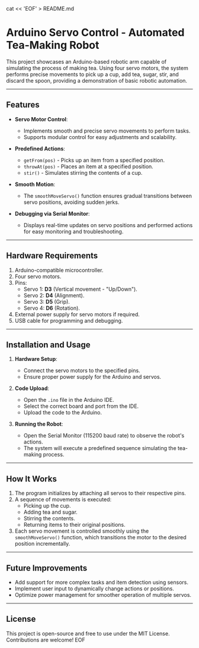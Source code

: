 cat << 'EOF' > README.md
# **Arduino Servo Control - Automated Tea-Making Robot**

This project showcases an Arduino-based robotic arm capable of simulating the process of making tea. Using four servo motors, the system performs precise movements to pick up a cup, add tea, sugar, stir, and discard the spoon, providing a demonstration of basic robotic automation.

---

## **Features**

- **Servo Motor Control**:
  - Implements smooth and precise servo movements to perform tasks.
  - Supports modular control for easy adjustments and scalability.

- **Predefined Actions**:
  - `getFrom(pos)` - Picks up an item from a specified position.
  - `throwAt(pos)` - Places an item at a specified position.
  - `stir()` - Simulates stirring the contents of a cup.

- **Smooth Motion**:
  - The `smoothMoveServo()` function ensures gradual transitions between servo positions, avoiding sudden jerks.

- **Debugging via Serial Monitor**:
  - Displays real-time updates on servo positions and performed actions for easy monitoring and troubleshooting.

---

## **Hardware Requirements**

1. Arduino-compatible microcontroller.
2. Four servo motors.
3. Pins:
   - Servo 1: **D3** (Vertical movement - "Up/Down").
   - Servo 2: **D4** (Alignment).
   - Servo 3: **D5** (Grip).
   - Servo 4: **D6** (Rotation).
4. External power supply for servo motors if required.
5. USB cable for programming and debugging.

---

## **Installation and Usage**

1. **Hardware Setup**:
   - Connect the servo motors to the specified pins.
   - Ensure proper power supply for the Arduino and servos.

2. **Code Upload**:
   - Open the `.ino` file in the Arduino IDE.
   - Select the correct board and port from the IDE.
   - Upload the code to the Arduino.

3. **Running the Robot**:
   - Open the Serial Monitor (115200 baud rate) to observe the robot's actions.
   - The system will execute a predefined sequence simulating the tea-making process.

---

## **How It Works**

1. The program initializes by attaching all servos to their respective pins.
2. A sequence of movements is executed:
   - Picking up the cup.
   - Adding tea and sugar.
   - Stirring the contents.
   - Returning items to their original positions.
3. Each servo movement is controlled smoothly using the `smoothMoveServo()` function, which transitions the motor to the desired position incrementally.

---

## **Future Improvements**

- Add support for more complex tasks and item detection using sensors.
- Implement user input to dynamically change actions or positions.
- Optimize power management for smoother operation of multiple servos.

---

## **License**

This project is open-source and free to use under the MIT License. Contributions are welcome!
EOF
